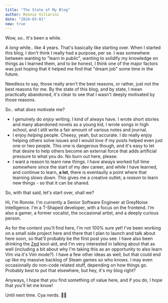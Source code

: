 ```yaml
---
title: "The State of My Blog"
author: Ronnie Villarini
date: "2024-03-01"
new: true
---
```


Wow, so.. It's been a while.

A _long_ while.. like 4 years. That's basically like starting over. When I started this blog, I don't think I really had a purpose, per se. I was somewhere between wanting to "learn in public", wanting to solidify my knowledge on things as I learned them, and to be honest, I think one of the major factors was just hoping that it helped me find that "dream job" some time in the future.

Needless to say, those really aren't the best reasons, or rather, just not the best reasons for me. By the state of this blog, and by state, I mean practically abandoned, it's clear to see that I wasn't deeply motivated by those reasons.

So.. what _does_ motivate me?

- I genuinely do _enjoy_ writing. I kind of always have. I wrote short stories and many abandoned novels as a young kid, I wrote songs in high school, and I still write a fair amount of various notes and journal.
- I enjoy _helping_ people. Cheesy, yeah, but accurate. I do really enjoy helping others solve issues and I would _love_ if my posts helped even just one or two people. This one is dangerous though, and it's easy to let that desire to help others become an external force that adds artificial pressure to what you do. No burn out here, please.
- I want a reason to learn new things. I have always worked full time _somewhere_ since the start of my dev career, and while I have learned, and continue to learn, **a lot**, there is eventaully a point where that learning slows down. This gives me a creative outlet; a _reason_ to learn new things - so that it can be shared.

So, with that said, let's start over, shall we?

Hi, I'm Ronnie. I'm currently a Senior Software Engineer at GreyNoise Intelligence. I'm a T-Shaped developer, with a focus on the frontend. I'm also a gamer, a former vocalist, the occasional artist, and a deeply curious person.

As for the content you'll find here, I'm not 100% sure yet! I've been working on a small side project here and there that I plan to launch and talk about here soon, so that'll probably be the first post you see. I have also been drinking the [Zed](https://zed.dev) kool-aid, and I'm very interested in talking about that as well (including a bit about why I'm taking this as an opportunity to also learn Vim via it's Vim mode?). I have a few other ideas as well, but that could end up like my massive backlog of Steam games so who knows. I may even occasionally do non-code related stuff, depending on how things go. Probably best to put that elsewhere, but hey, it's my blog right?

Anyways, I hope that you find something of value here, and if you do, I hope that you'll let me know!

Until next time. Cya nerds. 👋🏻

